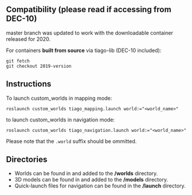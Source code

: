 ## Compatibility (please read if accessing from DEC-10)

master branch was updated to work with the downloadable container released for 2020.

For containers **built from source** via tiago-lib (DEC-10 included):

    git fetch
    git checkout 2019-version


## Instructions

To launch custom_worlds in mapping mode:

    roslaunch custom_worlds tiago_mapping.launch world:="<world_name>"


to launch custom_worlds in navigation mode:

    roslaunch custom_worlds tiago_navigation.launch world:="<world_name>"


Please note that the `.world` suffix should be ommitted.

## Directories

- Worlds can be found in and added to the **/worlds** directory.
- 3D models can be found in and added to the **/models** directory.
- Quick-launch files for navigation can be found in the **/launch** directory.
